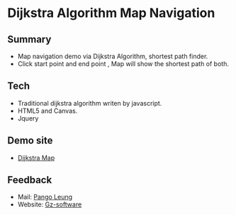 Dijkstra Algorithm Map Navigation
===
Summary
-----
* Map navigation demo via Dijkstra Algorithm, shortest path finder.
* Click start point and end point , Map will show the shortest path of both.


Tech
-----
* Traditional dijkstra algorithm writen by javascript.
* HTML5 and Canvas.
* Jquery

Demo site
-----
* [Dijkstra Map](http://github.gz-software.com/map/main.html)


Feedback 
-----
* Mail: [Pango Leung](mailto:pango@gz-software.com)
* Website: [Gz-software](http://www.gz-software.com)
